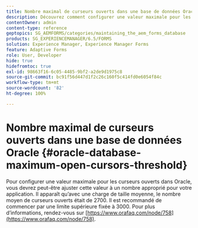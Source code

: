 ```yaml
---
title: Nombre maximal de curseurs ouverts dans une base de données Oracle
description: Découvrez comment configurer une valeur maximale pour les curseurs ouverts dans Oracle.
contentOwner: admin
content-type: reference
geptopics: SG_AEMFORMS/categories/maintaining_the_aem_forms_database
products: SG_EXPERIENCEMANAGER/6.5/FORMS
solution: Experience Manager, Experience Manager Forms
feature: Adaptive Forms
role: User, Developer
hide: true
hidefromtoc: true
exl-id: 98663f16-6c05-4485-9bf2-a2de9d1975c8
source-git-commit: bc91f56d447d1f2c26c160f5c414fd0e6054f84c
workflow-type: tm+mt
source-wordcount: '82'
ht-degree: 100%

---
```


# Nombre maximal de curseurs ouverts dans une base de données Oracle {#oracle-database-maximum-open-cursors-threshold}

Pour configurer une valeur maximale pour les curseurs ouverts dans Oracle, vous devrez peut-être ajuster cette valeur à un nombre approprié pour votre application. Il apparaît qu’avec une charge de taille moyenne, le nombre moyen de curseurs ouverts était de 2700. Il est recommandé de commencer par une limite supérieure fixée à 3000. Pour plus d’informations, rendez-vous sur [https://www.orafaq.com/node/758](https://www.orafaq.com/node/758).
